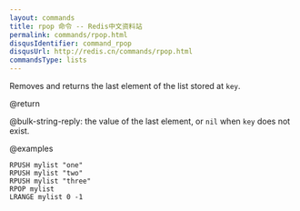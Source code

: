 ```yaml
---
layout: commands
title: rpop 命令 -- Redis中文资料站
permalink: commands/rpop.html
disqusIdentifier: command_rpop
disqusUrl: http://redis.cn/commands/rpop.html
commandsType: lists
---
```


Removes and returns the last element of the list stored at `key`.

@return

@bulk-string-reply: the value of the last element, or `nil` when `key` does not exist.

@examples

```cli
RPUSH mylist "one"
RPUSH mylist "two"
RPUSH mylist "three"
RPOP mylist
LRANGE mylist 0 -1
```
